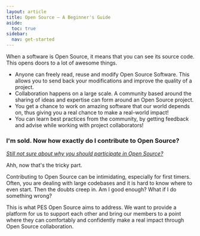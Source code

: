 ```yaml
---
layout: article
title: Open Source – A Beginner's Guide
aside:
  toc: true
sidebar:
  nav: get-started
---
```


When a software is Open Source, it means that you can see its source code. This opens doors to a lot of awesome things.

- Anyone can freely read, reuse and modify Open Source Software. This allows you to send back your modifications and improve the quality of a project.
- Collaboration happens on a large scale. A community based around the sharing of ideas and expertise can form around an Open Source project.
- You get a chance to work on amazing software that our world depends on, thus giving you a real chance to make a real-world impact!
- You can learn best practices from the community, by getting feedback and advise while working with project collaborators!

### I'm sold. Now how exactly do I contribute to Open Source?

[*Still not sure about why you should participate in Open Source?*](/whats-in-it-for-me)

Ahh, now that's the tricky part.

Contributing to Open Source can be intimidating, especially for first timers. Often, you are dealing with large codebases and it is hard to know where to even start. Then the doubts creep in. Am I good enough? What if I do something wrong?

This is what PES Open Source aims to address. We want to provide a platform for us to support each other and bring our members to a point where they can comfortably and confidently make a real impact through Open Source collaboration.
